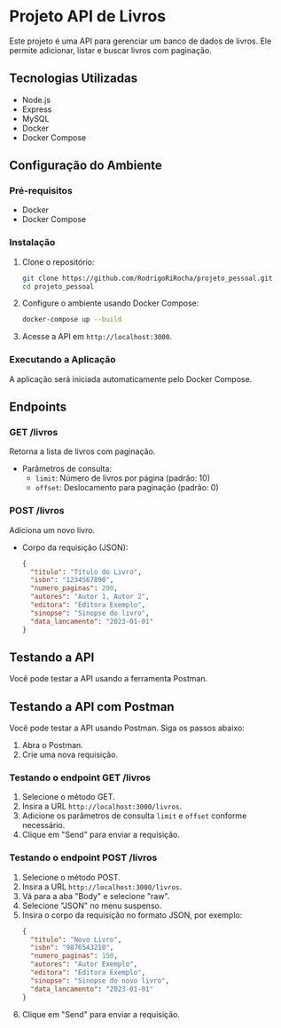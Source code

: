 # Projeto API de Livros

Este projeto é uma API para gerenciar um banco de dados de livros. Ele permite adicionar, listar e buscar livros com paginação.

## Tecnologias Utilizadas

- Node.js
- Express
- MySQL
- Docker
- Docker Compose

## Configuração do Ambiente

### Pré-requisitos

- Docker
- Docker Compose

### Instalação

1. Clone o repositório:
   ```bash
   git clone https://github.com/RodrigoRiRocha/projeto_pessoal.git
   cd projeto_pessoal
   ```

2. Configure o ambiente usando Docker Compose:
   ```bash
   docker-compose up --build
   ```

3. Acesse a API em `http://localhost:3000`.

### Executando a Aplicação

A aplicação será iniciada automaticamente pelo Docker Compose.

## Endpoints

### GET /livros

Retorna a lista de livros com paginação.

- Parâmetros de consulta:
  - `limit`: Número de livros por página (padrão: 10)
  - `offset`: Deslocamento para paginação (padrão: 0)

### POST /livros

Adiciona um novo livro.

- Corpo da requisição (JSON):
  ```json
  {
    "titulo": "Título do Livro",
    "isbn": "1234567890",
    "numero_paginas": 200,
    "autores": "Autor 1, Autor 2",
    "editora": "Editora Exemplo",
    "sinopse": "Sinopse do livro",
    "data_lancamento": "2023-01-01"
  }
  ```

## Testando a API

Você pode testar a API usando a ferramenta  Postman.


## Testando a API com Postman

Você pode testar a API usando Postman. Siga os passos abaixo:

1. Abra o Postman.
2. Crie uma nova requisição.

### Testando o endpoint GET /livros

1. Selecione o método GET.
2. Insira a URL `http://localhost:3000/livros`.
3. Adicione os parâmetros de consulta `limit` e `offset` conforme necessário.
4. Clique em "Send" para enviar a requisição.

### Testando o endpoint POST /livros

1. Selecione o método POST.
2. Insira a URL `http://localhost:3000/livros`.
3. Vá para a aba "Body" e selecione "raw".
4. Selecione "JSON" no menu suspenso.
5. Insira o corpo da requisição no formato JSON, por exemplo:
   ```json
   {
     "titulo": "Novo Livro",
     "isbn": "9876543210",
     "numero_paginas": 150,
     "autores": "Autor Exemplo",
     "editora": "Editora Exemplo",
     "sinopse": "Sinopse do novo livro",
     "data_lancamento": "2023-01-01"
   }
   ```
6. Clique em "Send" para enviar a requisição.
